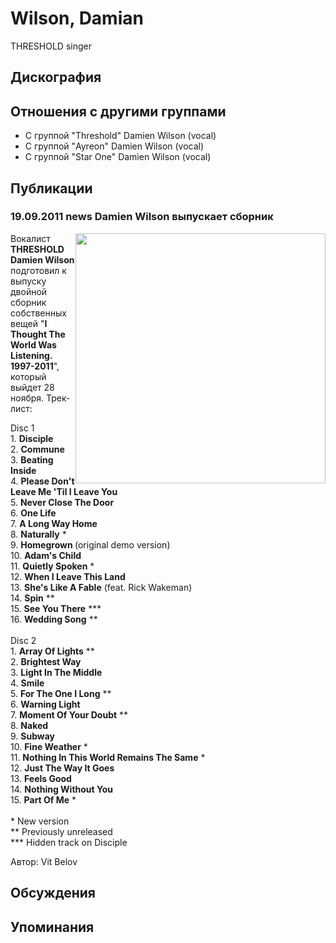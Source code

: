 # Wilson, Damian

THRESHOLD singer

## Дискография


## Отношения с другими группами

* C группой "Threshold" Damien Wilson (vocal)
* C группой "Ayreon" Damien Wilson (vocal)
* C группой "Star One" Damien Wilson (vocal)

## Публикации

### 19.09.2011 news Damien Wilson выпускает сборник

<P><IMG height=400 alt="" hspace=0 src="/images/news_rus/2011.09/21145.jpg" width=400 align=right border=0>Вокалист <STRONG>THRESHOLD Damien Wilson</STRONG> подготовил к выпуску двойной сборник собственных вещей "<STRONG>I Thought The World Was Listening. 1997-2011</STRONG>", который выйдет 28 ноября. Трек-лист:</P>
<P>Disc 1<BR>1. <STRONG>Disciple</STRONG><BR>2. <STRONG>Commune<BR></STRONG>3. <STRONG>Beating Inside</STRONG><BR>4. <STRONG>Please Don't Leave Me 'Til I Leave You</STRONG><BR>5. <STRONG>Never Close The Door</STRONG><BR>6. <STRONG>One Life</STRONG><BR>7. <STRONG>A Long Way Home<BR></STRONG>8. <STRONG>Naturally</STRONG> *<BR>9. <STRONG>Homegrown </STRONG>(original demo version)<BR>10. <STRONG>Adam's Child</STRONG><BR>11. <STRONG>Quietly Spoken</STRONG> *<BR>12. <STRONG>When I Leave This Land</STRONG><BR>13. <STRONG>She's Like A Fable</STRONG> (feat. Rick Wakeman)<BR>14. <STRONG>Spin</STRONG> **<BR>15. <STRONG>See You There</STRONG> ***<BR>16. <STRONG>Wedding Song</STRONG> **<BR>&nbsp;<BR>Disc 2<BR>1. <STRONG>Array Of Lights</STRONG> **<BR>2. <STRONG>Brightest Way</STRONG><BR>3. <STRONG>Light In The Middle</STRONG><BR>4. <STRONG>Smile<BR></STRONG>5. <STRONG>For The One I Long</STRONG> **<BR>6. <STRONG>Warning Light<BR></STRONG>7. <STRONG>Moment Of Your Doubt</STRONG> **<BR>8. <STRONG>Naked<BR></STRONG>9. <STRONG>Subway</STRONG><BR>10. <STRONG>Fine Weather</STRONG> *<BR>11. <STRONG>Nothing In This World Remains The Same</STRONG> *<BR>12. <STRONG>Just The Way It Goes</STRONG><BR>13. <STRONG>Feels Good<BR></STRONG>14. <STRONG>Nothing Without You</STRONG><BR>15. <STRONG>Part Of Me</STRONG> *<BR>&nbsp;<BR>* New version&nbsp;&nbsp;&nbsp;&nbsp;&nbsp; <BR>** Previously unreleased&nbsp;&nbsp;&nbsp;&nbsp;&nbsp; <BR>*** Hidden track on Disciple</P>
Автор: Vit Belov


## Обсуждения


## Упоминания

